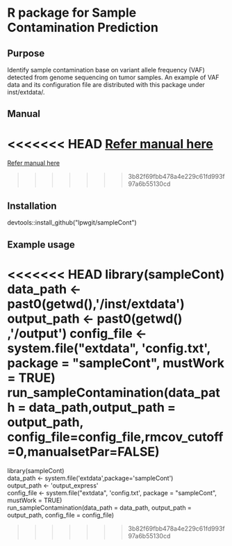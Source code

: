 # R package for Sample Contamination Prediction

## Purpose
Identify sample contamination base on variant allele frequency (VAF) detected from genome sequencing on tumor samples. An example of VAF data and its configuration file are distributed with this package under inst/extdata/.

## Manual
<<<<<<< HEAD
[Refer manual here](/vignettes/sampleCont_manual.pdf)
=======
[Refer manual here](/inst/extdata/sampleCont_vignettes.pdf)
>>>>>>> 3b82f69fbb478a4e229c61fd993f97a6b55130cd

## Installation
devtools::install_github("lpwgit/sampleCont")

## Example usage
<<<<<<< HEAD
library(sampleCont)
data_path <- past0(getwd(),'/inst/extdata')
output_path <- past0(getwd() ,'/output')
config_file <- system.file("extdata", 'config.txt',
    package = "sampleCont", mustWork = TRUE)
run_sampleContamination(data_path = data_path,output_path = output_path, 
  config_file=config_file,rmcov_cutoff=0,manualsetPar=FALSE)
=======
library(sampleCont)  
data_path <-  system.file('extdata',package='sampleCont')  
output_path <- 'output_express'  
config_file <- system.file("extdata", 'config.txt', package = "sampleCont", mustWork = TRUE)  
run_sampleContamination(data_path = data_path, 
                        output_path = output_path, 
                        config_file = config_file)
>>>>>>> 3b82f69fbb478a4e229c61fd993f97a6b55130cd

